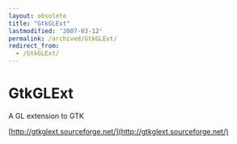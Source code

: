 ```yaml
---
layout: obsolete
title: "GtkGLExt"
lastmodified: '2007-03-12'
permalink: /archived/GtkGLExt/
redirect_from:
  - /GtkGLExt/
---
```


GtkGLExt
========

A GL extension to GTK

[http://gtkglext.sourceforge.net/](http://gtkglext.sourceforge.net/)

